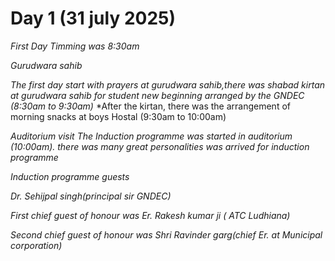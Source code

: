 # Day 1 (31 july 2025)
_First Day Timming was 8:30am_

_Gurudwara sahib_

*The first day start with prayers at gurudwara sahib,there was shabad kirtan at gurudwara sahib for student new beginning arranged by the GNDEC (8:30am to 9:30am)*
*After the kirtan, there was the arrangement of morning snacks at boys Hostal (9:30am to 10:00am)

_Auditorium visit_
*The Induction programme was started in auditorium (10:00am). there was many great personalities was arrived for induction programme*

_Induction programme guests_

_Dr. Sehijpal singh(principal sir GNDEC)_

_First chief guest of honour was Er. Rakesh kumar ji ( ATC Ludhiana)_

_Second chief guest of honour was Shri Ravinder garg(chief Er. at Municipal corporation)_



